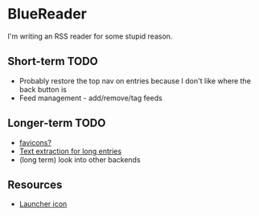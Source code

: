 # BlueReader

I'm writing an RSS reader for some stupid reason.

## Short-term TODO

* Probably restore the top nav on entries because I don't like where the back button is
* Feed management - add/remove/tag feeds

## Longer-term TODO

* [favicons?](http://codingclues.eu/2009/retrieve-the-favicon-for-any-url-thanks-to-google/)
* [Text extraction for long entries](https://mercury.postlight.com/web-parser/)
* (long term) look into other backends

## Resources

* [Launcher icon](https://romannurik.github.io/AndroidAssetStudio/icons-launcher.html#foreground.type=clipart&foreground.clipart=rss_feed&foreground.space.trim=1&foreground.space.pad=0.35&foreColor=rgb(255%2C%20255%2C%20255)&backColor=rgb(33%2C%20150%2C%20243)&crop=0&backgroundShape=square&effects=none&name=ic_launcher)



